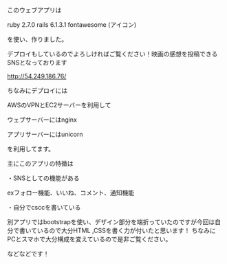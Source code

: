 このウェブアプリは

ruby 2.7.0
rails 6.1.3.1
fontawesome (アイコン)

を使い、作りました。

デプロイもしているのでよろしければご覧ください！映画の感想を投稿できるSNSとなっております

http://54.249.186.76/

ちなみにデプロイには

AWSのVPNとEC2サーバーを利用して

ウェブサーバーにはnginx

アプリサーバーにはunicorn

を利用してます。


主にこのアプリの特徴は

・SNSとしての機能がある

  exフォロー機能、いいね、コメント、通知機能
  
・自分でcsccを書いている

別アプリではbootstrapを使い、デザイン部分を端折っていたのですが今回は自分で書いているので大分HTML ,CSSを書く力が付いたと思います！
ちなみにPCとスマホで大分構成を変えているので是非ご覧ください。


などなどです！


